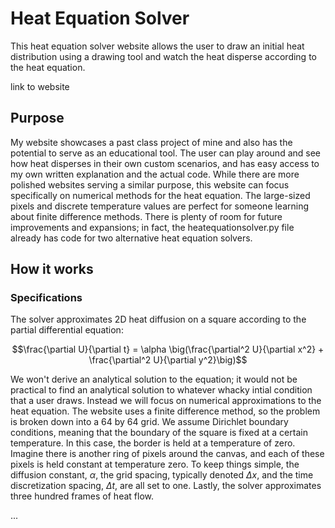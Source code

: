 # Heat Equation Solver

This heat equation solver website allows the user to draw an initial heat distribution using a drawing tool and watch the heat disperse according to the heat equation. 

link to website

## Purpose
My website showcases a past class project of mine and also has the potential to serve as an educational tool. The user can play around and see how heat disperses in their own custom scenarios, and has easy access to my own written explanation and the actual code. While there are more polished websites serving a similar purpose, this website can focus specifically on numerical methods for the heat equation. The large-sized pixels and discrete temperature values are perfect for someone learning about finite difference methods. There is plenty of room for future improvements and expansions; in fact, the heatequationsolver.py file already has code for two alternative heat equation solvers.

## How it works
### Specifications
The solver approximates 2D heat diffusion on a square according to the partial differential equation:

$$\frac{\partial U}{\partial t} = \alpha \big(\frac{\partial^2 U}{\partial x^2} + \frac{\partial^2 U}{\partial y^2}\big)$$

We won't derive an analytical solution to the equation; it would not be practical to find an analytical solution to whatever whacky intial condition that a user draws. Instead we will focus on numerical approximations to the heat equation. The website uses a finite difference method, so the problem is broken down into a 64 by 64 grid. We assume Dirichlet boundary conditions, meaning that the boundary of the square is fixed at a certain temperature. In this case, the border is held at a temperature of zero. Imagine there is another ring of pixels around the canvas, and each of these pixels is held constant at temperature zero. To keep things simple, the diffusion constant, $\alpha$, the grid spacing, typically denoted $\Delta x$, and the time discretization spacing, $\Delta t$, are all set to one. Lastly, the solver approximates three hundred frames of heat flow.

...


